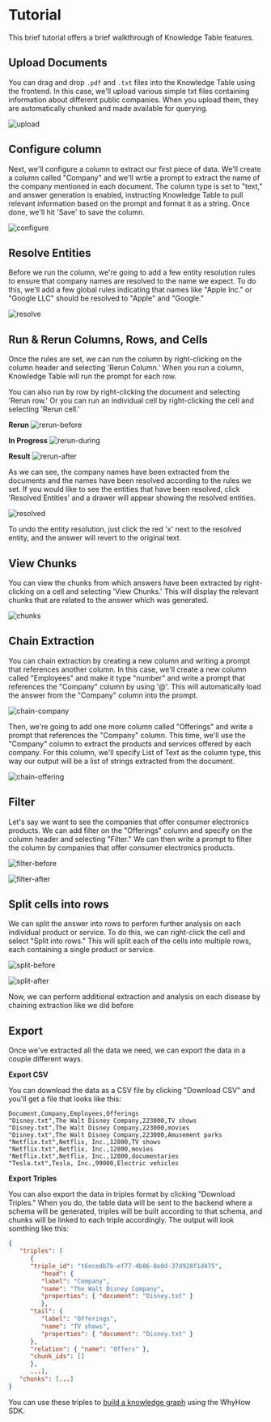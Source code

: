 # Tutorial

This brief tutorial offers a brief walkthrough of Knowledge Table features.

## Upload Documents

You can drag and drop `.pdf` and `.txt` files into the Knowledge Table using the frontend. In this case, we'll upload various simple txt files containing information about different public companies. When you upload them, they are automatically chunked and made available for querying.

![upload](images/image-20.png)

## Configure column

Next, we'll configure a column to extract our first piece of data. We'll create a column called "Company" and we'll wrtie a prompt to extract the name of the company mentioned in each document. The column type is set to "text," and answer generation is enabled, instructing Knowledge Table to pull relevant information based on the prompt and format it as a string. Once done, we'll hit 'Save' to save the column.

![configure](images/image-21.png)

## Resolve Entities

Before we run the column, we're going to add a few entity resolution rules to ensure that company names are resolved to the name we expect. To do this, we'll add a few global rules indicating that names like "Apple Inc." or "Google LLC" should be resolved to "Apple" and "Google."

![resolve](images/image-7.png)

## Run & Rerun Columns, Rows, and Cells

Once the rules are set, we can run the column by right-clicking on the column header and selecting 'Rerun Column.' When you run a column, Knowledge Table will run the prompt for each row.

You can also run by row by right-clicking the document and selecting 'Rerun row.' Or you can run an individual cell by right-clicking the cell and selecting 'Rerun cell.'

**Rerun**
![rerun-before](images/image-8.png)

**In Progress**
![rerun-during](images/image-9.png)

**Result**
![rerun-after](images/image-10.png)

As we can see, the company names have been extracted from the documents and the names have been resolved according to the rules we set. If you would like to see the entities that have been resolved, click 'Resolved Entities' and a drawer will appear showing the resolved entities.

![resolved](images/image-11.png)

To undo the entity resolution, just click the red 'x' next to the resolved entity, and the answer will revert to the original text.

## View Chunks

You can view the chunks from which answers have been extracted by right-clicking on a cell and selecting 'View Chunks.' This will display the relevant chunks that are related to the answer which was generated.

![chunks](images/image-19.png)

## Chain Extraction

You can chain extraction by creating a new column and writing a prompt that references another column. In this case, we'll create a new column called "Employees" and make it type "number" and write a prompt that references the "Company" column by using '@'. This will automatically load the answer from the "Company" column into the prompt.

![chain-company](images/image-13.png)

Then, we're going to add one more column called "Offerings" and write a prompt that references the "Company" column. This time, we'll use the "Company" column to extract the products and services offered by each company. For this column, we'll specify List of Text as the column type, this way our output will be a list of strings extracted from the document.

![chain-offering](images/image-14.png)

## Filter

Let's say we want to see the companies that offer consumer electronics products. We can add filter on the "Offerings" column and specify on the column header and selecting "Filter." We can then write a prompt to filter the column by companies that offer consumer electronics products.

![filter-before](images/image-15.png)

![filter-after](images/image-16.png)

## Split cells into rows

We can split the answer into rows to perform further analysis on each individual product or service. To do this, we can right-click the cell and select "Split into rows." This will split each of the cells into multiple rows, each containing a single product or service.

![split-before](images/image-17.png)

![split-after](images/image-18.png)

Now, we can perform additional extraction and analysis on each disease by chaining extraction like we did before

## Export

Once we've extracted all the data we need, we can export the data in a couple different ways.

**Export CSV**

You can download the data as a CSV file by clicking "Download CSV" and you'll get a file that looks like this:

```
Document,Company,Employees,Offerings
"Disney.txt",The Walt Disney Company,223000,TV shows
"Disney.txt",The Walt Disney Company,223000,movies
"Disney.txt",The Walt Disney Company,223000,Amusement parks
"Netflix.txt",Netflix, Inc.,12800,TV shows
"Netflix.txt",Netflix, Inc.,12800,movies
"Netflix.txt",Netflix, Inc.,12800,documentaries
"Tesla.txt",Tesla, Inc.,99000,Electric vehicles
```

**Export Triples**

You can also export the data in triples format by clicking "Download Triples." When you do, the table data will be sent to the backend where a schema will be generated, triples will be built according to that schema, and chunks will be linked to each triple accordingly. The output will look somthing like this:

```json
{
   "triples": [
      {
      "triple_id": "t6ecedb7b-ef77-4b86-8e0d-37d928f1d475",
         "head": {
         "label": "Company",
         "name": "The Walt Disney Company",
         "properties": { "document": "Disney.txt" }
         },
      "tail": {
         "label": "Offerings",
         "name": "TV shows",
         "properties": { "document": "Disney.txt" }
      },
      "relation": { "name": "Offers" },
      "chunk_ids": []
      },
      ...],
   "chunks": [...]
}
```

You can use these triples to [build a knowledge graph](https://whyhow-ai.github.io/whyhow-sdk-docs/examples/create_graph_from_knowledge_table/) using the WhyHow SDK.
